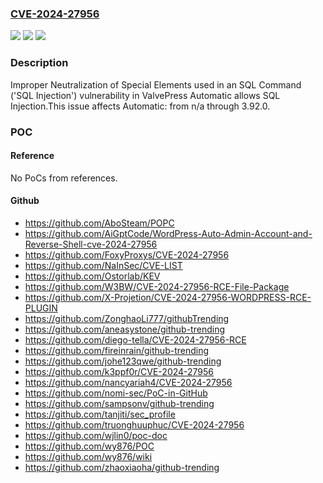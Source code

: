 ### [CVE-2024-27956](https://cve.mitre.org/cgi-bin/cvename.cgi?name=CVE-2024-27956)
![](https://img.shields.io/static/v1?label=Product&message=Automatic&color=blue)
![](https://img.shields.io/static/v1?label=Version&message=n%2Fa&color=blue)
![](https://img.shields.io/static/v1?label=Vulnerability&message=CWE-89%20Improper%20Neutralization%20of%20Special%20Elements%20used%20in%20an%20SQL%20Command%20('SQL%20Injection')&color=brighgreen)

### Description

Improper Neutralization of Special Elements used in an SQL Command ('SQL Injection') vulnerability in ValvePress Automatic allows SQL Injection.This issue affects Automatic: from n/a through 3.92.0.

### POC

#### Reference
No PoCs from references.

#### Github
- https://github.com/AboSteam/POPC
- https://github.com/AiGptCode/WordPress-Auto-Admin-Account-and-Reverse-Shell-cve-2024-27956
- https://github.com/FoxyProxys/CVE-2024-27956
- https://github.com/NaInSec/CVE-LIST
- https://github.com/Ostorlab/KEV
- https://github.com/W3BW/CVE-2024-27956-RCE-File-Package
- https://github.com/X-Projetion/CVE-2024-27956-WORDPRESS-RCE-PLUGIN
- https://github.com/ZonghaoLi777/githubTrending
- https://github.com/aneasystone/github-trending
- https://github.com/diego-tella/CVE-2024-27956-RCE
- https://github.com/fireinrain/github-trending
- https://github.com/johe123qwe/github-trending
- https://github.com/k3ppf0r/CVE-2024-27956
- https://github.com/nancyariah4/CVE-2024-27956
- https://github.com/nomi-sec/PoC-in-GitHub
- https://github.com/sampsonv/github-trending
- https://github.com/tanjiti/sec_profile
- https://github.com/truonghuuphuc/CVE-2024-27956
- https://github.com/wjlin0/poc-doc
- https://github.com/wy876/POC
- https://github.com/wy876/wiki
- https://github.com/zhaoxiaoha/github-trending

